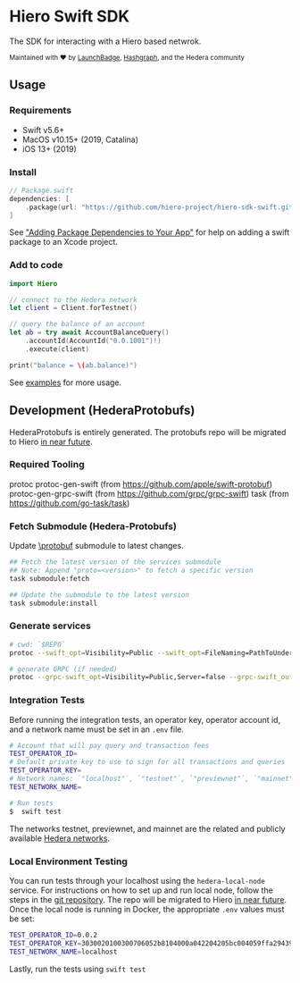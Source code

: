# Hiero Swift SDK

The SDK for interacting with a Hiero based netwrok.

<sub>Maintained with ❤️ by <a href="https://launchbadge.com" target="_blank">LaunchBadge</a>, <a href="https://www.hashgraph.com/" target="_blank">Hashgraph</a>, and the Hedera community</sub>

## Usage

### Requirements

- Swift v5.6+
- MacOS v10.15+ (2019, Catalina)
- iOS 13+ (2019)

### Install

```swift
// Package.swift
dependencies: [
    .package(url: "https://github.com/hiero-project/hiero-sdk-swift.git", from: "1.0.0")
]
```

See ["Adding Package Dependencies to Your App"](https://developer.apple.com/documentation/swift_packages/adding_package_dependencies_to_your_app) for help on
adding a swift package to an Xcode project.

### Add to  code 

```swift
import Hiero

// connect to the Hedera network
let client = Client.forTestnet()

// query the balance of an account
let ab = try await AccountBalanceQuery()
    .accountId(AccountId("0.0.1001")!)
    .execute(client)

print("balance = \(ab.balance)")
```

See [examples](./Examples) for more usage.

## Development (HederaProtobufs)

HederaProtobufs is entirely generated. The protobufs repo will be migrated to Hiero [in near future](https://github.com/LFDT-Hiero/hiero/blob/main/transition.md).

### Required Tooling

protoc
protoc-gen-swift (from https://github.com/apple/swift-protobuf)
protoc-gen-grpc-swift (from https://github.com/grpc/grpc-swift)
task (from https://github.com/go-task/task)

### Fetch Submodule (Hedera-Protobufs)

Update [\protobuf](https://github.com/hashgraph/hedera-protobufs) submodule to latest changes.
```bash
## Fetch the latest version of the services submodule
## Note: Append "proto=<version>" to fetch a specific version
task submodule:fetch 

## Update the submodule to the latest version
task submodule:install

```

### Generate services
```bash
# cwd: `$REPO`
protoc --swift_opt=Visibility=Public --swift_opt=FileNaming=PathToUnderscores --swift_out=./Sources/HederaProtobufs/Services --proto_path=./Sources/HederaProtobufs/Protos/services Sources/HederaProtobufs/Protos/services/*.proto

# generate GRPC (if needed)
protoc --grpc-swift_opt=Visibility=Public,Server=false --grpc-swift_out=./Sources/HederaProtobufs/Services --proto_path=./Sources/HederaProtobufs/Protos/services Sources/HederaProtobufs/HederaProtobufs/Protos/services/*.proto
```

###  Integration Tests

Before running the integration tests, an operator key, operator account id, and a network name must be set in an `.env` file. 

```bash
# Account that will pay query and transaction fees
TEST_OPERATOR_ID=
# Default private key to use to sign for all transactions and queries
TEST_OPERATOR_KEY=
# Network names: `"localhost"`, `"testnet"`, `"previewnet"`, `"mainnet"`
TEST_NETWORK_NAME=
```
```bash
# Run tests
$  swift test 
```

The networks testnet, previewnet, and mainnet are the related and publicly available [Hedera networks](https://docs.hedera.com/hedera/networks).

### Local Environment Testing

You can run tests through your localhost using the `hedera-local-node` service.
For instructions on how to set up and run local node, follow the steps in the [git repository](https://github.com/hashgraph/hedera-local-node).
The repo will be migrated to Hiero [in near future](https://github.com/LFDT-Hiero/hiero/blob/main/transition.md).
Once the local node is running in Docker, the appropriate `.env` values must be set:

```bash
TEST_OPERATOR_ID=0.0.2
TEST_OPERATOR_KEY=3030020100300706052b8104000a042204205bc004059ffa2943965d306f2c44d266255318b3775bacfec42a77ca83e998f2
TEST_NETWORK_NAME=localhost
```

Lastly, run the tests using `swift test`

